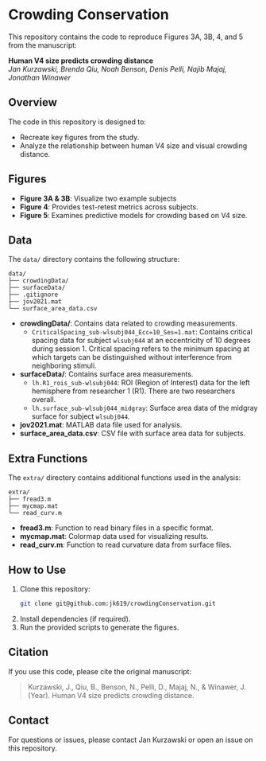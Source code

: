 # Crowding Conservation

This repository contains the code to reproduce Figures 3A, 3B, 4, and 5 from the manuscript:

**Human V4 size predicts crowding distance**  
*Jan Kurzawski, Brenda Qiu, Noah Benson, Denis Pelli, Najib Majaj, Jonathan Winawer*

## Overview
The code in this repository is designed to:
- Recreate key figures from the study.
- Analyze the relationship between human V4 size and visual crowding distance.

## Figures
- **Figure 3A & 3B**: Visualize two example subjects
- **Figure 4**: Provides test-retest  metrics across subjects.
- **Figure 5**: Examines predictive models for crowding based on V4 size.

## Data
The `data/` directory contains the following structure:
```
data/
├── crowdingData/
├── surfaceData/
├── .gitignore
├── jov2021.mat
└── surface_area_data.csv
```
- **crowdingData/**: Contains data related to crowding measurements.
  - `CriticalSpacing_sub-wlsubj044_Ecc=10_Ses=1.mat`: Contains critical spacing data for subject `wlsubj044` at an eccentricity of 10 degrees during session 1. Critical spacing refers to the minimum spacing at which targets can be distinguished without interference from neighboring stimuli.
- **surfaceData/**: Contains surface area measurements.
  - `lh.R1_rois_sub-wlsubj044`: ROI (Region of Interest) data for the left hemisphere from researcher 1 (R1). There are two researchers overall.
  - `lh.surface_sub-wlsubj044_midgray`: Surface area data of the midgray surface for subject `wlsubj044`.
- **jov2021.mat**: MATLAB data file used for analysis.
- **surface_area_data.csv**: CSV file with surface area data for subjects.

## Extra Functions
The `extra/` directory contains additional functions used in the analysis:
```
extra/
├── fread3.m
├── mycmap.mat
└── read_curv.m
```
- **fread3.m**: Function to read binary files in a specific format.
- **mycmap.mat**: Colormap data used for visualizing results.
- **read_curv.m**: Function to read curvature data from surface files.

## How to Use
1. Clone this repository:
   ```bash
   git clone git@github.com:jk619/crowdingConservation.git
   ```
2. Install dependencies (if required).
3. Run the provided scripts to generate the figures.

## Citation
If you use this code, please cite the original manuscript:

> Kurzawski, J., Qiu, B., Benson, N., Pelli, D., Majaj, N., & Winawer, J. (Year). Human V4 size predicts crowding distance.

## Contact
For questions or issues, please contact Jan Kurzawski or open an issue on this repository.

